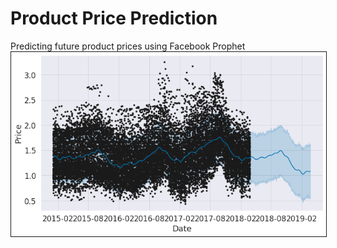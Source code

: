 # Product Price Prediction
Predicting future product prices using Facebook Prophet
<img src="image/priceforecast.PNG" border="1">
